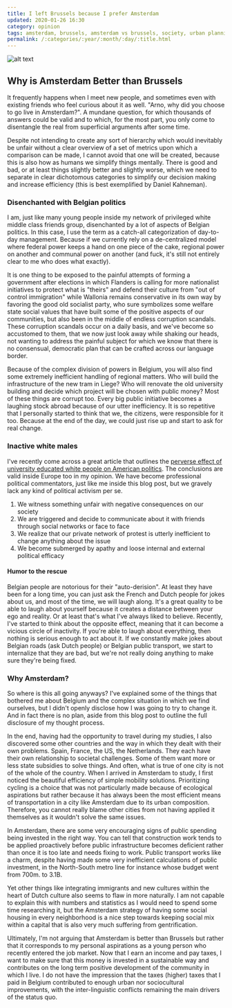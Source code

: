```yaml
---
title: I left Brussels because I prefer Amsterdam
updated: 2020-01-26 16:30
category: opinion
tags: amsterdam, brussels, amsterdam vs brussels, society, urban planning, opinion, belgium, flemish, walloon
permalink: /:categories/:year/:month/:day/:title.html
---
```


![alt text](https://polegato.me/assets/brussels_amsterdam_map.png 'Biking from Brussels to Amsterdam')

## Why is Amsterdam Better than Brussels
It frequently happens when I meet new people, and sometimes even with existing friends who feel curious about it as well. "Arno, why did you choose to go live in Amsterdam?". A mundane question, for which thousands of answers could be valid and to which, for the most part, you only come to disentangle the real from superficial arguments after some time. 

Despite not intending to create any sort of hierarchy which would inevitably be unfair without a clear overview of a set of metrics upon which a comparison can be made, I cannot avoid that one will be created, because this is also how as humans we simplify things mentally. There is good and bad, or at least things slightly better and slightly worse, which we need to separate in clear dichotomous categories to simplify our decision making and increase efficiency (this is best exemplified by Daniel Kahneman).

### Disenchanted with Belgian politics
I am, just like many young people inside my network of privileged white middle class friends group, disenchanted by a lot of aspects of Belgian politics. In this case, I use the term as a catch-all categorization of day-to-day management. Because if we currently rely on a de-centralized model where federal power keeps a hand on one piece of the cake, regional power on another and communal power on another (and fuck, it's still not entirely clear to me who does what exactly).

It is one thing to be exposed to the painful attempts of forming a government after elections in which Flanders is calling for more nationalist initiatives to protect what is "theirs" and defend their culture from "out of control immigration" while Wallonia remains conservative in its own way by favoring the good old socialist party, who sure symbolizes some welfare state social values that have built some of the positive aspects of our communities, but also been in the middle of endless corruption scandals. These corruption scandals occur on a daily basis, and we've become so accustomed to them, that we now just look away while shaking our heads, not wanting to address the painful subject for which we know that there is no consensual, democratic plan that can be crafted across our language border. 

Because of the complex division of powers in Belgium, you will also find some extremely inefficient handling of regional matters. Who will build the infrastructure of the new tram in Liege? Who will renovate the old university building and decide which project will be chosen with public money? Most of these things are corrupt too. Every big public initiative becomes a laughing stock abroad because of our utter inefficiency. It is so repetitive that I personally started to think that we, the citizens, were responsible for it too. Because at the end of the day, we could just rise up and start to ask for real change. 

### Inactive white males
I've recently come across a great article that outlines the [perverse effect of university educated white people on American politics](https://www.theatlantic.com/ideas/archive/2020/01/political-hobbyists-are-ruining-politics/605212/). The conclusions are valid inside Europe too in my opinion. We have become professional political commentators, just like me inside this blog post, but we gravely lack any kind of political activism per se. 

1. We witness something unfair with negative consequences on our society
2. We are triggered and decide to communicate about it with friends through social networks or face to face
3. We realize that our private network of protest is utterly inefficient to change anything about the issue
4. We become submerged by apathy and loose internal and external political efficacy

#### Humor to the rescue
Belgian people are notorious for their "auto-derision". At least they have been for a long time, you can just ask the French and Dutch people for jokes about us, and most of the time, we will laugh along. It's a great quality to be able to laugh about yourself because it creates a distance between your ego and reality. Or at least that's what I've always liked to believe. Recently, I've started to think about the opposite effect, meaning that it can become a vicious circle of inactivity. If you're able to laugh about everything, then nothing is serious enough to act about it. If we constantly make jokes about Belgian roads (ask Dutch people) or Belgian public transport, we start to internalize that they are bad, but we're not really doing anything to make sure they're being fixed. 

### Why Amsterdam?
So where is this all going anyways? I've explained some of the things that bothered me about Belgium and the complex situation in which we find ourselves, but I didn't openly disclose how I was going to try to change it. And in fact there is no plan, aside from this blog post to outline the full disclosure of my thought process. 

In the end, having had the opportunity to travel during my studies, I also discovered some other countries and the way in which they dealt with their own problems. Spain, France, the US, the Netherlands. They each have their own relationship to societal challenges. Some of them want more or less state subsidies to solve things. And often, what is true of one city is not of the whole of the country. When I arrived in Amsterdam to study, I first noticed the beautiful efficiency of simple mobility solutions. Prioritizing cycling is a choice that was not particularly made because of ecological aspirations but rather because it has always been the most efficient means of transportation in a city like Amsterdam due to its urban composition. Therefore, you cannot really blame other cities from not having applied it themselves as it wouldn't solve the same issues. 

In Amsterdam, there are some very encouraging signs of public spending being invested in the right way. You can tell that construction work tends to be applied proactively before public infrastructure becomes deficient rather than once it is too late and needs fixing to work. Public transport works like a charm, despite having made some very inefficient calculations of public investment, in the North-South metro line for instance whose budget went from 700m. to 3.1B. 

Yet other things like integrating immigrants and new cultures within the heart of Dutch culture also seems to flaw in more naturally. I am not capable to explain this with numbers and statistics as I would need to spend some time researching it, but the Amsterdam strategy of having some social housing in every neighborhood is a nice step towards keeping social mix within a capital that is also very much suffering from gentrification.

Ultimately, I'm not arguing that Amsterdam is better than Brussels but rather that it corresponds to my personal aspirations as a young person who recently entered the job market. Now that I earn an income and pay taxes, I want to make sure that this money is invested in a sustainable way and contributes on the long term positive development of the community in which I live. I do not have the impression that the taxes  (higher) taxes that I paid in Belgium contributed to enough urban nor sociocultural improvements, with the inter-linguistic conflicts remaining the main drivers of the status quo. 